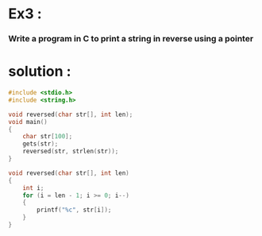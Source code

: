 # Ex3 :
### Write a program in C to print a string in reverse using a pointer

# solution :
```c
#include <stdio.h>
#include <string.h>

void reversed(char str[], int len);
void main()
{
    char str[100];
    gets(str);
    reversed(str, strlen(str));
}

void reversed(char str[], int len)
{
    int i;
    for (i = len - 1; i >= 0; i--)
    {
        printf("%c", str[i]);
    }
}
```